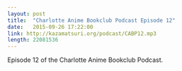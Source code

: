 ```yaml
---
layout: post
title:  "Charlotte Anime Bookclub Podcast Episode 12"
date:   2015-09-26 17:22:00
link: http://kazamatsuri.org/podcast/CABP12.mp3
length: 22081536 
---
```


Episode 12 of the Charlotte Anime Bookclub Podcast.